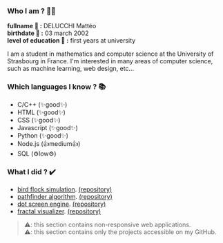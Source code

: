 ### Who I am ? 🤷‍♂️
  
**fullname 👑 :** DELUCCHI Mattéo  
**birthdate 🎂 :** 03 march 2002  
**level of education 📘 :** first years at university  
  
I am a student in mathematics and computer science at the University of Strasbourg in France. I'm interested in many areas of computer science, such as machine learning, web design, etc...
  
### Which languages I know ? 📚
  
- C/C++ (✨good✨)
- HTML (✨good✨)
- CSS (✨good✨)
- Javascript (✨good✨)
- Python (✨good✨)
- Node.js (👍medium👍)
- SQL (⚙️low⚙️)

### What I did ? ✔️

- [bird flock simulation](https://mattesthaut.github.io/boids). [(repository)](https://github.com/MattEstHaut/boids) 
- [pathfinder algorithm](https://mattesthaut.github.io/pathfinder). [(repository)](https://github.com/MattEstHaut/pathfinder)
- [dot screen engine](https://mattesthaut.github.io). [(repository)](https://github.com/MattEstHaut/dotscreen)
- [fractal visualizer](https://mattesthaut.github.io/fractal/). [(repository)](https://github.com/MattEstHaut/fractal)

>⚠️: this section contains non-responsive web applications.  
>⚠️: this section contains only the projects accessible on my GitHub.

